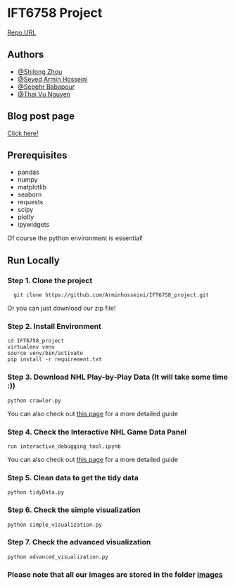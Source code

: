 # IFT6758 Project
[Repo URL](https://github.com/Arminhosseini/IFT6758_project)

## Authors
- [@Shilong Zhou](https://github.com/sl-Zhou)
- [@Seyed Armin Hosseini](https://github.com/Arminhosseini)
- [@Sepehr Babapour](https://github.com/sprbpr)
- [@Thai Vu Nguyen](https://github.com/NguyenThaiVu)

## Blog post page
[Click here!](https://nguyenthaivu.github.io/)

## Prerequisites
- pandas
- numpy
- matplotlib
- seaborn
- requests
- scipy
- plotly
- ipywidgets
  
Of course the python environment is essential!

## Run Locally

### Step 1. Clone the project
```
  git clone https://github.com/Arminhosseini/IFT6758_project.git
```
Or you can just download our zip file!

### Step 2. Install Environment
```
cd IFT6758_project
virtualenv venv
source venv/bin/activate
pip install -r requirement.txt
```

### Step 3. Download NHL Play-by-Play Data (It will take some time :))
``` 
python crawler.py
```
You can also check out [this page](https://github.com/Arminhosseini/IFT6758_project/blob/main/docs/crawler.md) for a more detailed guide

### Step 4. Check the Interactive NHL Game Data Panel
```
run interactive_debugging_tool.ipynb
```
You can also check out [this page](https://github.com/Arminhosseini/IFT6758_project/blob/main/docs/interactive_debugging_tool.md) for a more detailed guide

### Step 5. Clean data to get the tidy data
```
python tidyData.py
```

### Step 6. Check the simple visualization
```
python simple_visualization.py
```

### Step 7. Check the advanced visualization
```
python advanced_visualization.py
```

### Please note that all our images are stored in the folder [images](https://github.com/Arminhosseini/IFT6758_project/tree/main/images)


